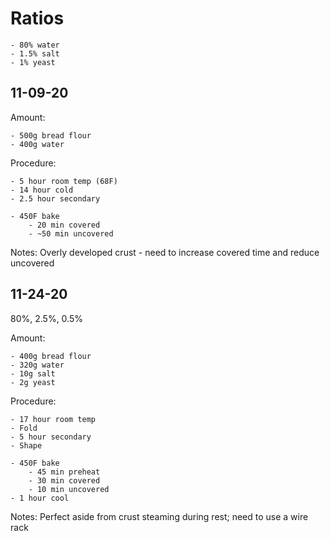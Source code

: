# Ratios
```
- 80% water
- 1.5% salt
- 1% yeast
```

## 11-09-20
Amount:
```
- 500g bread flour
- 400g water
```

Procedure:
```
- 5 hour room temp (68F)
- 14 hour cold
- 2.5 hour secondary

- 450F bake
    - 20 min covered
    - ~50 min uncovered
```

Notes:
Overly developed crust - need to increase covered time and reduce uncovered

## 11-24-20
80%, 2.5%, 0.5%

Amount:
```
- 400g bread flour
- 320g water
- 10g salt
- 2g yeast
```

Procedure:
```
- 17 hour room temp
- Fold
- 5 hour secondary
- Shape

- 450F bake
    - 45 min preheat
    - 30 min covered
    - 10 min uncovered
- 1 hour cool
```

Notes:
Perfect aside from crust steaming during rest; need to use a wire rack
